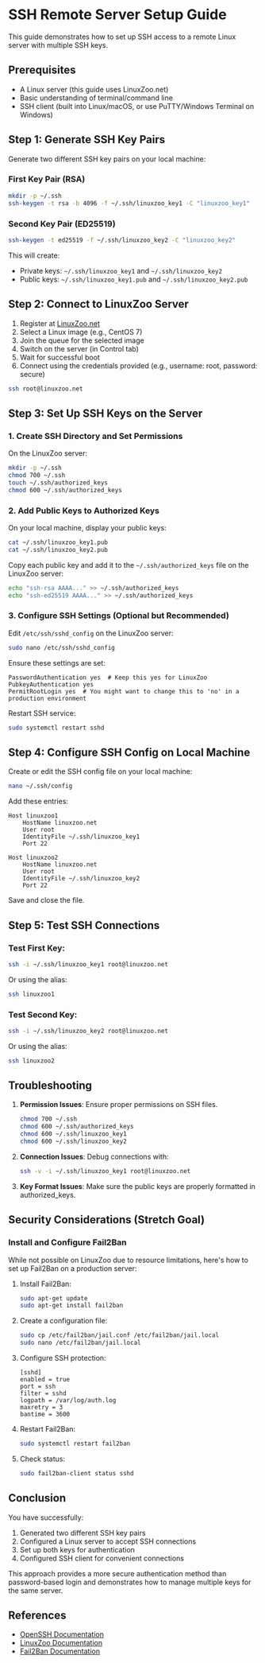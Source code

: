 # SSH Remote Server Setup Guide

This guide demonstrates how to set up SSH access to a remote Linux server with multiple SSH keys.

## Prerequisites

- A Linux server (this guide uses LinuxZoo.net)
- Basic understanding of terminal/command line
- SSH client (built into Linux/macOS, or use PuTTY/Windows Terminal on Windows)

## Step 1: Generate SSH Key Pairs

Generate two different SSH key pairs on your local machine:

### First Key Pair (RSA)

```bash
mkdir -p ~/.ssh
ssh-keygen -t rsa -b 4096 -f ~/.ssh/linuxzoo_key1 -C "linuxzoo_key1"
```

### Second Key Pair (ED25519)

```bash
ssh-keygen -t ed25519 -f ~/.ssh/linuxzoo_key2 -C "linuxzoo_key2"
```

This will create:
- Private keys: `~/.ssh/linuxzoo_key1` and `~/.ssh/linuxzoo_key2`
- Public keys: `~/.ssh/linuxzoo_key1.pub` and `~/.ssh/linuxzoo_key2.pub`

## Step 2: Connect to LinuxZoo Server

1. Register at [LinuxZoo.net](https://linuxzoo.net)
2. Select a Linux image (e.g., CentOS 7)
3. Join the queue for the selected image
4. Switch on the server (in Control tab)
5. Wait for successful boot
6. Connect using the credentials provided (e.g., username: root, password: secure)

```bash
ssh root@linuxzoo.net
```

## Step 3: Set Up SSH Keys on the Server

### 1. Create SSH Directory and Set Permissions

On the LinuxZoo server:

```bash
mkdir -p ~/.ssh
chmod 700 ~/.ssh
touch ~/.ssh/authorized_keys
chmod 600 ~/.ssh/authorized_keys
```

### 2. Add Public Keys to Authorized Keys

On your local machine, display your public keys:

```bash
cat ~/.ssh/linuxzoo_key1.pub
cat ~/.ssh/linuxzoo_key2.pub
```

Copy each public key and add it to the `~/.ssh/authorized_keys` file on the LinuxZoo server:

```bash
echo "ssh-rsa AAAA..." >> ~/.ssh/authorized_keys
echo "ssh-ed25519 AAAA..." >> ~/.ssh/authorized_keys
```

### 3. Configure SSH Settings (Optional but Recommended)

Edit `/etc/ssh/sshd_config` on the LinuxZoo server:

```bash
sudo nano /etc/ssh/sshd_config
```

Ensure these settings are set:

```
PasswordAuthentication yes  # Keep this yes for LinuxZoo
PubkeyAuthentication yes
PermitRootLogin yes  # You might want to change this to 'no' in a production environment
```

Restart SSH service:

```bash
sudo systemctl restart sshd
```

## Step 4: Configure SSH Config on Local Machine

Create or edit the SSH config file on your local machine:

```bash
nano ~/.ssh/config
```

Add these entries:

```
Host linuxzoo1
    HostName linuxzoo.net
    User root
    IdentityFile ~/.ssh/linuxzoo_key1
    Port 22

Host linuxzoo2
    HostName linuxzoo.net
    User root
    IdentityFile ~/.ssh/linuxzoo_key2
    Port 22
```

Save and close the file.

## Step 5: Test SSH Connections

### Test First Key:

```bash
ssh -i ~/.ssh/linuxzoo_key1 root@linuxzoo.net
```

Or using the alias:

```bash
ssh linuxzoo1
```

### Test Second Key:

```bash
ssh -i ~/.ssh/linuxzoo_key2 root@linuxzoo.net
```

Or using the alias:

```bash
ssh linuxzoo2
```

## Troubleshooting

1. **Permission Issues**: Ensure proper permissions on SSH files.
   ```bash
   chmod 700 ~/.ssh
   chmod 600 ~/.ssh/authorized_keys
   chmod 600 ~/.ssh/linuxzoo_key1
   chmod 600 ~/.ssh/linuxzoo_key2
   ```

2. **Connection Issues**: Debug connections with:
   ```bash
   ssh -v -i ~/.ssh/linuxzoo_key1 root@linuxzoo.net
   ```

3. **Key Format Issues**: Make sure the public keys are properly formatted in authorized_keys.

## Security Considerations (Stretch Goal)

### Install and Configure Fail2Ban

While not possible on LinuxZoo due to resource limitations, here's how to set up Fail2Ban on a production server:

1. Install Fail2Ban:
   ```bash
   sudo apt-get update
   sudo apt-get install fail2ban
   ```

2. Create a configuration file:
   ```bash
   sudo cp /etc/fail2ban/jail.conf /etc/fail2ban/jail.local
   sudo nano /etc/fail2ban/jail.local
   ```

3. Configure SSH protection:
   ```
   [sshd]
   enabled = true
   port = ssh
   filter = sshd
   logpath = /var/log/auth.log
   maxretry = 3
   bantime = 3600
   ```

4. Restart Fail2Ban:
   ```bash
   sudo systemctl restart fail2ban
   ```

5. Check status:
   ```bash
   sudo fail2ban-client status sshd
   ```

## Conclusion

You have successfully:
1. Generated two different SSH key pairs
2. Configured a Linux server to accept SSH connections
3. Set up both keys for authentication
4. Configured SSH client for convenient connections

This approach provides a more secure authentication method than password-based login and demonstrates how to manage multiple keys for the same server.

## References

- [OpenSSH Documentation](https://www.openssh.com/manual.html)
- [LinuxZoo Documentation](https://linuxzoo.net/page/documentation.html)
- [Fail2Ban Documentation](https://www.fail2ban.org/wiki/index.php/Main_Page) 